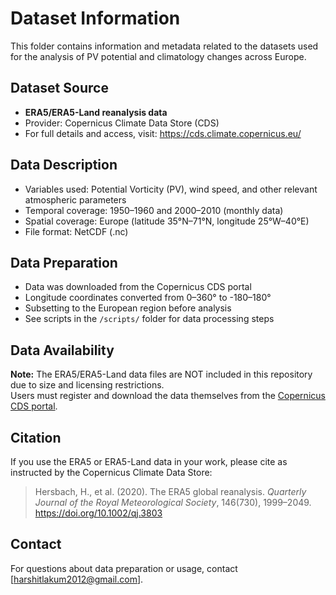 # Dataset Information

This folder contains information and metadata related to the datasets used for the analysis of PV potential and climatology changes across Europe.

## Dataset Source

- **ERA5/ERA5-Land reanalysis data**
- Provider: Copernicus Climate Data Store (CDS)
- For full details and access, visit: https://cds.climate.copernicus.eu/

## Data Description

- Variables used: Potential Vorticity (PV), wind speed, and other relevant atmospheric parameters
- Temporal coverage: 1950–1960 and 2000–2010 (monthly data)
- Spatial coverage: Europe (latitude 35°N–71°N, longitude 25°W–40°E)
- File format: NetCDF (.nc)

## Data Preparation

- Data was downloaded from the Copernicus CDS portal
- Longitude coordinates converted from 0–360° to -180–180°
- Subsetting to the European region before analysis
- See scripts in the `/scripts/` folder for data processing steps

## Data Availability

**Note:** The ERA5/ERA5-Land data files are NOT included in this repository due to size and licensing restrictions.  
Users must register and download the data themselves from the [Copernicus CDS portal](https://cds.climate.copernicus.eu/).

## Citation

If you use the ERA5 or ERA5-Land data in your work, please cite as instructed by the Copernicus Climate Data Store:
> Hersbach, H., et al. (2020). The ERA5 global reanalysis. *Quarterly Journal of the Royal Meteorological Society*, 146(730), 1999–2049. https://doi.org/10.1002/qj.3803

## Contact

For questions about data preparation or usage, contact [harshitlakum2012@gmail.com].
